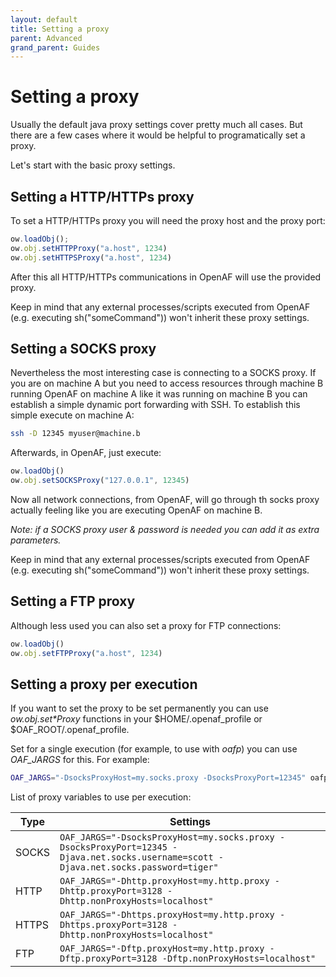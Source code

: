 ```yaml
---
layout: default
title: Setting a proxy
parent: Advanced
grand_parent: Guides
---
```


# Setting a proxy

Usually the default java proxy settings cover pretty much all cases. But there are a few cases where it would be helpful to programatically set a proxy.

Let's start with the basic proxy settings.

## Setting a HTTP/HTTPs proxy

To set a HTTP/HTTPs proxy you will need the proxy host and the proxy port:

````javascript
ow.loadObj();
ow.obj.setHTTPProxy("a.host", 1234)
ow.obj.setHTTPSProxy("a.host", 1234)
````

After this all HTTP/HTTPs communications in OpenAF will use the provided proxy.

Keep in mind that any external processes/scripts executed from OpenAF (e.g. executing sh("someCommand")) won't inherit these proxy settings.

## Setting a SOCKS proxy

Nevertheless the most interesting case is connecting to a SOCKS proxy. If you are on machine A but you need to access resources through machine B running OpenAF on machine A like it was running on machine B you can establish a simple dynamic port forwarding with SSH. To establish this simple execute on machine A:

````sh
ssh -D 12345 myuser@machine.b
````

Afterwards, in OpenAF, just execute:

````javascript
ow.loadObj()
ow.obj.setSOCKSProxy("127.0.0.1", 12345)
````

Now all network connections, from OpenAF, will go through th socks proxy actually feeling like you are executing OpenAF on machine B.

_Note: if a SOCKS proxy user & password is needed you can add it as extra parameters._

Keep in mind that any external processes/scripts executed from OpenAF (e.g. executing sh("someCommand")) won't inherit these proxy settings.

## Setting a FTP proxy

Although less used you can also set a proxy for FTP connections:

````javascript
ow.loadObj()
ow.obj.setFTPProxy("a.host", 1234)
````

## Setting a proxy per execution

If you want to set the proxy to be set permanently you can use _ow.obj.set*Proxy_ functions in your $HOME/.openaf_profile or $OAF_ROOT/.openaf_profile.

Set for a single execution (for example, to use with _oafp_) you can use _OAF\_JARGS_ for this. For example:

```bash
OAF_JARGS="-DsocksProxyHost=my.socks.proxy -DsocksProxyPort=12345" oafp url="https://ifconfig.co/json"
```

List of proxy variables to use per execution:

| Type | Settings |
|------|----------|
| SOCKS | ```OAF_JARGS="-DsocksProxyHost=my.socks.proxy -DsocksProxyPort=12345 -Djava.net.socks.username=scott -Djava.net.socks.password=tiger"``` |
| HTTP | ```OAF_JARGS="-Dhttp.proxyHost=my.http.proxy -Dhttp.proxyPort=3128 -Dhttp.nonProxyHosts=localhost"``` |
| HTTPS | ```OAF_JARGS="-Dhttps.proxyHost=my.http.proxy -Dhttps.proxyPort=3128 -Dhttp.nonProxyHosts=localhost"``` |
| FTP | ```OAF_JARGS="-Dftp.proxyHost=my.http.proxy -Dftp.proxyPort=3128 -Dftp.nonProxyHosts=localhost"``` |
